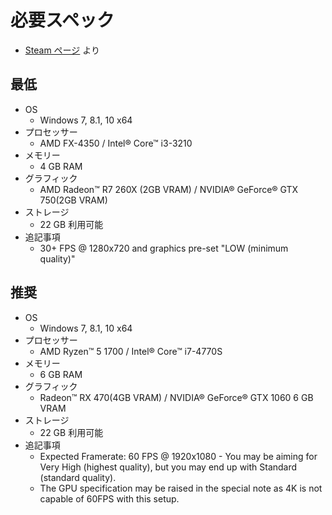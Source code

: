 # 必要スペック
- [Steam ページ](https://store.steampowered.com/app/1658280/_/) より

## 最低
- OS
  - Windows 7, 8.1, 10 x64
- プロセッサー
  - AMD FX-4350 / Intel® Core™ i3-3210
- メモリー
  - 4 GB RAM
- グラフィック
  - AMD Radeon™ R7 260X (2GB VRAM) / NVIDIA® GeForce® GTX 750(2GB VRAM)
- ストレージ
  - 22 GB 利用可能
- 追記事項
  - 30+ FPS @ 1280x720 and graphics pre-set "LOW (minimum quality)"

## 推奨
- OS
  - Windows 7, 8.1, 10 x64
- プロセッサー
  - AMD Ryzen™ 5 1700 / Intel® Core™ i7-4770S
- メモリー
  - 6 GB RAM
- グラフィック
  - Radeon™ RX 470(4GB VRAM) / NVIDIA® GeForce® GTX 1060 6 GB VRAM
- ストレージ
  - 22 GB 利用可能
- 追記事項
  - Expected Framerate: 60 FPS @ 1920x1080 - You may be aiming for Very High (highest quality), but you may end up with Standard (standard quality).
  - The GPU specification may be raised in the special note as 4K is not capable of 60FPS with this setup.

